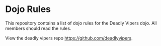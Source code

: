 Dojo Rules
==========

This repository contains a list of dojo rules for the Deadly Vipers dojo. All members should read the rules.

View the deadly vipers repo https://github.com/deadlyvipers.

